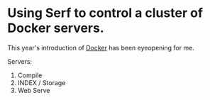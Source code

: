 Using Serf to control a cluster of Docker servers.
=================

This year's introduction of [Docker](http://www.docker.io) has been eyeopening for me.

Servers:

1. Compile
2. INDEX / Storage
3. Web Serve